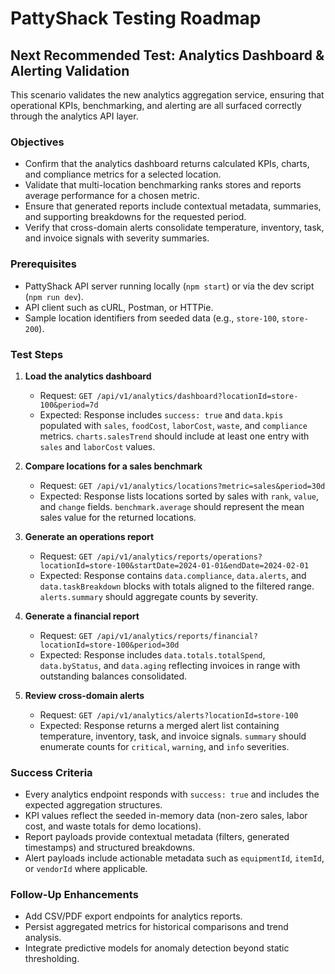 # PattyShack Testing Roadmap

## Next Recommended Test: Analytics Dashboard & Alerting Validation

This scenario validates the new analytics aggregation service, ensuring that operational KPIs, benchmarking, and alerting are all
surfaced correctly through the analytics API layer.

### Objectives
- Confirm that the analytics dashboard returns calculated KPIs, charts, and compliance metrics for a selected location.
- Validate that multi-location benchmarking ranks stores and reports average performance for a chosen metric.
- Ensure that generated reports include contextual metadata, summaries, and supporting breakdowns for the requested period.
- Verify that cross-domain alerts consolidate temperature, inventory, task, and invoice signals with severity summaries.

### Prerequisites
- PattyShack API server running locally (`npm start`) or via the dev script (`npm run dev`).
- API client such as cURL, Postman, or HTTPie.
- Sample location identifiers from seeded data (e.g., `store-100`, `store-200`).

### Test Steps
1. **Load the analytics dashboard**
   - Request: `GET /api/v1/analytics/dashboard?locationId=store-100&period=7d`
   - Expected: Response includes `success: true` and `data.kpis` populated with `sales`, `foodCost`, `laborCost`, `waste`, and
     `compliance` metrics. `charts.salesTrend` should include at least one entry with `sales` and `laborCost` values.

2. **Compare locations for a sales benchmark**
   - Request: `GET /api/v1/analytics/locations?metric=sales&period=30d`
   - Expected: Response lists locations sorted by sales with `rank`, `value`, and `change` fields. `benchmark.average` should
     represent the mean sales value for the returned locations.

3. **Generate an operations report**
   - Request: `GET /api/v1/analytics/reports/operations?locationId=store-100&startDate=2024-01-01&endDate=2024-02-01`
   - Expected: Response contains `data.compliance`, `data.alerts`, and `data.taskBreakdown` blocks with totals aligned to the
     filtered range. `alerts.summary` should aggregate counts by severity.

4. **Generate a financial report**
   - Request: `GET /api/v1/analytics/reports/financial?locationId=store-100&period=30d`
   - Expected: Response includes `data.totals.totalSpend`, `data.byStatus`, and `data.aging` reflecting invoices in range with
     outstanding balances consolidated.

5. **Review cross-domain alerts**
   - Request: `GET /api/v1/analytics/alerts?locationId=store-100`
   - Expected: Response returns a merged alert list containing temperature, inventory, task, and invoice signals. `summary` should
     enumerate counts for `critical`, `warning`, and `info` severities.

### Success Criteria
- Every analytics endpoint responds with `success: true` and includes the expected aggregation structures.
- KPI values reflect the seeded in-memory data (non-zero sales, labor cost, and waste totals for demo locations).
- Report payloads provide contextual metadata (filters, generated timestamps) and structured breakdowns.
- Alert payloads include actionable metadata such as `equipmentId`, `itemId`, or `vendorId` where applicable.

### Follow-Up Enhancements
- Add CSV/PDF export endpoints for analytics reports.
- Persist aggregated metrics for historical comparisons and trend analysis.
- Integrate predictive models for anomaly detection beyond static thresholding.
